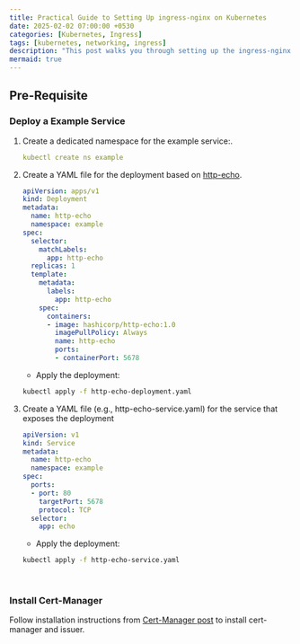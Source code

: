 ```yaml
---
title: Practical Guide to Setting Up ingress-nginx on Kubernetes
date: 2025-02-02 07:00:00 +0530
categories: [Kubernetes, Ingress]
tags: [kubernetes, networking, ingress]
description: "This post walks you through setting up the ingress-nginx controller on your Kubernetes cluster, deploying a minimal backend application, and creating an Ingress resource to route external traffic to your backend."
mermaid: true
---
```


## Pre-Requisite

### Deploy a Example Service
1. Create a dedicated namespace for the example service:.

    ```yaml
    kubectl create ns example
    ```

2. Create a YAML file for the deployment based on [http-echo](https://github.com/hashicorp/http-echo).

    ```yaml
    apiVersion: apps/v1
    kind: Deployment
    metadata:
      name: http-echo
      namespace: example
    spec:
      selector:
        matchLabels:
          app: http-echo
      replicas: 1
      template:
        metadata:
          labels:
            app: http-echo
        spec:
          containers:
          - image: hashicorp/http-echo:1.0
            imagePullPolicy: Always
            name: http-echo
            ports:
            - containerPort: 5678
    ```

    - Apply the deployment:

    ```sh
    kubectl apply -f http-echo-deployment.yaml
    ```

3. Create a YAML file (e.g., http-echo-service.yaml) for the service that exposes the deployment

    ```yaml
    apiVersion: v1
    kind: Service
    metadata:
      name: http-echo
      namespace: example
    spec:
      ports:
      - port: 80
        targetPort: 5678
        protocol: TCP
      selector:
        app: echo
    ```

    - Apply the deployment:

    ```sh
    kubectl apply -f http-echo-service.yaml
    ```

<br>

### Install Cert-Manager
Follow installation instructions from [Cert-Manager post](../Cert-Manager/#installation/) to install cert-manager and issuer.

